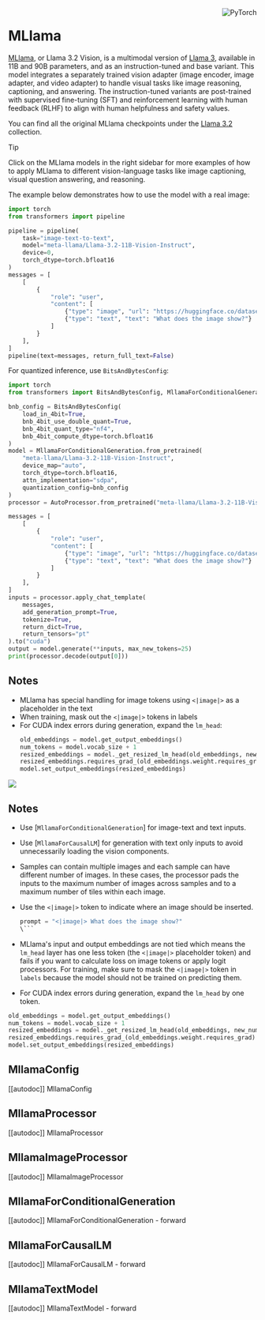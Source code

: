 <!--Copyright 2024 The HuggingFace Team. All rights reserved.

Licensed under the Apache License, Version 2.0 (the "License"); you may not use this file except in compliance with
the License. You may obtain a copy of the License at

http://www.apache.org/licenses/LICENSE-2.0

Unless required by applicable law or agreed to in writing, software distributed under the License is distributed on
an "AS IS" BASIS, WITHOUT WARRANTIES OR CONDITIONS OF ANY KIND, either express or implied. See the License for the
specific language governing permissions and limitations under the License.

⚠️ Note that this file is in Markdown but contain specific syntax for our doc-builder (similar to MDX) that may not be
rendered properly in your Markdown viewer.

-->

<div style="float: right;">
    <div class="flex flex-wrap space-x-1">
        <img alt="PyTorch" src="https://img.shields.io/badge/PyTorch-DE3412?style=flat&logo=pytorch&logoColor=white">
    </div>
</div>

# MLlama

[MLlama](https://huggingface.co/papers/2407.21783), or Llama 3.2 Vision, is a multimodal version of [Llama 3](./llama3), available in 11B and 90B parameters, and as an instruction-tuned and base variant. This model integrates a separately trained vision adapter (image encoder, image adapter, and video adapter) to handle visual tasks like image reasoning, captioning, and answering. The instruction-tuned variants are post-trained with supervised fine-tuning (SFT) and reinforcement learning with human feedback (RLHF) to align with human helpfulness and safety values.

You can find all the original MLlama checkpoints under the [Llama 3.2](https://huggingface.co/collections/meta-llama/llama-32-66f448ffc8c32f949b04c8cf) collection.

> [!TIP]
> Click on the MLlama models in the right sidebar for more examples of how to apply MLlama to different vision-language tasks like image captioning, visual question answering, and reasoning.

The example below demonstrates how to use the model with a real image:

```python
import torch
from transformers import pipeline

pipeline = pipeline(
    task="image-text-to-text",
    model="meta-llama/Llama-3.2-11B-Vision-Instruct",
    device=0,
    torch_dtype=torch.bfloat16
)
messages = [
    [
        {
            "role": "user", 
            "content": [
                {"type": "image", "url": "https://huggingface.co/datasets/huggingface/documentation-images/resolve/main/pipeline-cat-chonk.jpeg"},
                {"type": "text", "text": "What does the image show?"}
            ]
        }
    ],
]
pipeline(text=messages, return_full_text=False)
```

For quantized inference, use `BitsAndBytesConfig`:

```python
import torch
from transformers import BitsAndBytesConfig, MllamaForConditionalGeneration, AutoProcessor

bnb_config = BitsAndBytesConfig(
    load_in_4bit=True,
    bnb_4bit_use_double_quant=True,
    bnb_4bit_quant_type="nf4",
    bnb_4bit_compute_dtype=torch.bfloat16
)
model = MllamaForConditionalGeneration.from_pretrained(
    "meta-llama/Llama-3.2-11B-Vision-Instruct",
    device_map="auto", 
    torch_dtype=torch.bfloat16,
    attn_implementation="sdpa",
    quantization_config=bnb_config
)
processor = AutoProcessor.from_pretrained("meta-llama/Llama-3.2-11B-Vision-Instruct")

messages = [
    [
        {
            "role": "user", 
            "content": [
                {"type": "image", "url": "https://huggingface.co/datasets/huggingface/documentation-images/resolve/main/pipeline-cat-chonk.jpeg"},
                {"type": "text", "text": "What does the image show?"}
            ]
        }
    ],
]
inputs = processor.apply_chat_template(
    messages,
    add_generation_prompt=True,
    tokenize=True,
    return_dict=True,
    return_tensors="pt"
).to("cuda")
output = model.generate(**inputs, max_new_tokens=25)
print(processor.decode(output[0]))
```

## Notes

- MLlama has special handling for image tokens using `<|image|>` as a placeholder in the text
- When training, mask out the `<|image|>` tokens in labels
- For CUDA index errors during generation, expand the `lm_head`:
    ```python
    old_embeddings = model.get_output_embeddings()
    num_tokens = model.vocab_size + 1
    resized_embeddings = model._get_resized_lm_head(old_embeddings, new_num_tokens=num_tokens, mean_resizing=True)
    resized_embeddings.requires_grad_(old_embeddings.weight.requires_grad)
    model.set_output_embeddings(resized_embeddings)
    ```

<div class="flex justify-center">
    <img src="https://huggingface.co/datasets/huggingface/documentation-images/resolve/main/transformers/model_doc/mllama_architecture.png"/>
</div>

## Notes

- Use [`MllamaForConditionalGeneration`] for image-text and text inputs.
- Use [`MllamaForCausalLM`] for generation with text only inputs to avoid unnecessarily loading the vision components.
- Samples can contain multiple images and each sample can have different number of images. In these cases, the processor pads the inputs to the maximum number of images across samples and to a maximum number of tiles within each image.
- Use the `<|image|>` token to indicate where an image should be inserted.

   ```py
   prompt = "<|image|> What does the image show?"
   \```

- MLlama's input and output embeddings are not tied which means the `lm_head` layer has one less token (the `<|image|>` placeholder token) and fails if you want to calculate loss on image tokens or apply logit processors. For training, make sure to mask the `<|image|>` token in `labels` because the model should not be trained on predicting them.
- For CUDA index errors during generation, expand the `lm_head` by one token.

```python
old_embeddings = model.get_output_embeddings()
num_tokens = model.vocab_size + 1
resized_embeddings = model._get_resized_lm_head(old_embeddings, new_num_tokens=num_tokens, mean_resizing=True)
resized_embeddings.requires_grad_(old_embeddings.weight.requires_grad)
model.set_output_embeddings(resized_embeddings)
```

## MllamaConfig

[[autodoc]] MllamaConfig

## MllamaProcessor

[[autodoc]] MllamaProcessor

## MllamaImageProcessor

[[autodoc]] MllamaImageProcessor

## MllamaForConditionalGeneration

[[autodoc]] MllamaForConditionalGeneration
    - forward

## MllamaForCausalLM

[[autodoc]] MllamaForCausalLM
    - forward

## MllamaTextModel

[[autodoc]] MllamaTextModel
    - forward



